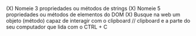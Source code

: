 (X) Nomeie 3 propriedades ou métodos de strings
(X) Nomeie 5 propriedades ou métodos de elementos do DOM
(X) Busque na web um objeto (método) capaz de interagir com o clipboard
// clipboard e a parte do seu computador que lida com o CTRL + C
